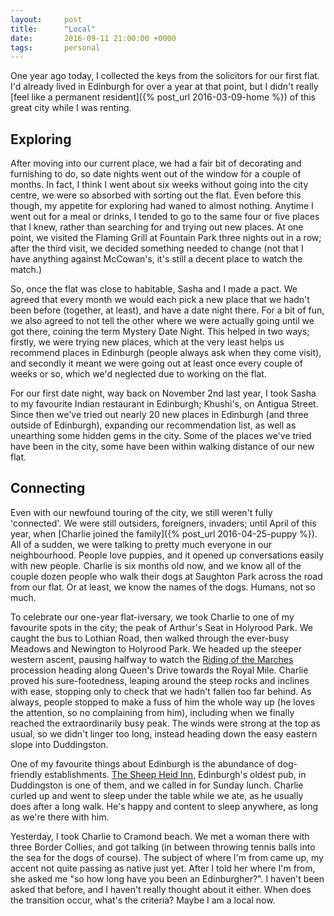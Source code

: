 ```yaml
---
layout:     post
title:      "Local"
date:       2016-09-11 21:00:00 +0000
tags:       personal
---
```


One year ago today, I collected the keys from the solicitors for our first flat. I'd already lived in Edinburgh for over a year at that point, but I didn't really [feel like a permanent resident]({% post_url 2016-03-09-home %}) of this great city while I was renting.

<!-- Read More -->

## Exploring

After moving into our current place, we had a fair bit of decorating and furnishing to do, so date nights went out of the window for a couple of months. In fact, I think I went about six weeks without going into the city centre, we were so absorbed with sorting out the flat. Even before this though, my appetite for exploring had waned to almost nothing. Anytime I went out for a meal or drinks, I tended to go to the same four or five places that I knew, rather than searching for and trying out new places. At one point, we visited the Flaming Grill at Fountain Park three nights out in a row; after the third visit, we decided something needed to change (not that I have anything against McCowan's, it's still a decent place to watch the match.)

So, once the flat was close to habitable, Sasha and I made a pact. We agreed that every month we would each pick a new place that we hadn't been before (together, at least), and have a date night there. For a bit of fun, we also agreed to not tell the other where we were actually going until we got there, coining the term Mystery Date Night. This helped in two ways; firstly, we were trying new places, which at the very least helps us recommend places in Edinburgh (people always ask when they come visit), and secondly it meant we were going out at least once every couple of weeks or so, which we'd neglected due to working on the flat.

For our first date night, way back on November 2nd last year, I took Sasha to my favourite Indian restaurant in Edinburgh; Khushi's, on Antigua Street. Since then we've tried out nearly 20 new places in Edinburgh (and three outside of Edinburgh), expanding our recommendation list, as well as unearthing some hidden gems in the city. Some of the places we've tried have been in the city, some have been within walking distance of our new flat.

## Connecting

Even with our newfound touring of the city, we still weren't fully 'connected'. We were still outsiders, foreigners, invaders; until April of this year, when [Charlie joined the family]({% post_url 2016-04-25-puppy %}). All of a sudden, we were talking to pretty much everyone in our neighbourhood. People love puppies, and it opened up conversations easily with new people. Charlie is six months old now, and we know all of the couple dozen people who walk their dogs at Saughton Park across the road from our flat. Or at least, we know the names of the dogs. Humans, not so much.

To celebrate our one-year flat-iversary, we took Charlie to one of my favourite spots in the city; the peak of Arthur's Seat in Holyrood Park. We caught the bus to Lothian Road, then walked through the ever-busy Meadows and Newington to Holyrood Park. We headed up the steeper western ascent, pausing halfway to watch the [Riding of the Marches][riding-of-the-marches] procession heading along Queen's Drive towards the Royal Mile. Charlie proved his sure-footedness, leaping around the steep rocks and inclines with ease, stopping only to check that we hadn't fallen too far behind. As always, people stopped to make a fuss of him the whole way up (he loves the attention, so no complaining from him), including when we finally reached the extraordinarily busy peak. The winds were strong at the top as usual, so we didn't linger too long, instead heading down the easy eastern slope into Duddingston.

One of my favourite things about Edinburgh is the abundance of dog-friendly establishments. [The Sheep Heid Inn][the-sheep-heid-inn], Edinburgh's oldest pub, in Duddingston is one of them, and we called in for Sunday lunch. Charlie curled up and went to sleep under the table while we ate, as he usually does after a long walk. He's happy and content to sleep anywhere, as long as we're there with him.

Yesterday, I took Charlie to Cramond beach. We met a woman there with three Border Collies, and got talking (in between throwing tennis balls into the sea for the dogs of course). The subject of where I'm from came up, my accent not quite passing as native just yet. After I told her where I'm from, she asked me "so how long have you been an Edinburgher?". I haven't been asked that before, and I haven't really thought about it either. When does the transition occur, what's the criteria? Maybe I am a local now.

[riding-of-the-marches]: http://www.edinburghridingthemarches.co.uk/
[the-sheep-heid-inn]: http://www.thesheepheidedinburgh.co.uk/